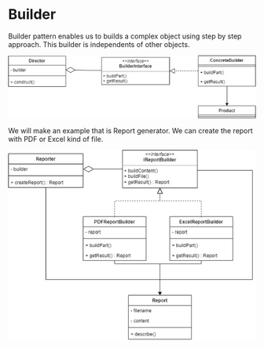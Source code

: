 # Builder

Builder pattern enables us to builds a complex object using step by step approach. This builder is independents of other objects.

![base](img/base.jpg)

We will make an example that is Report generator. We can create the report with PDF or Excel kind of file.

![example](img/example.jpg)